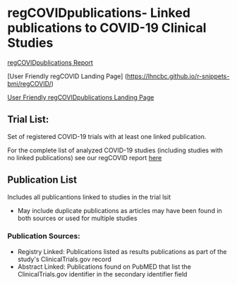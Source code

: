 # regCOVIDpublications- Linked publications to COVID-19 Clinical Studies

[regCOVIDpublications Report](https://lhncbc.github.io/r-snippets-bmi/regCOVID/regCOVIDpublications/regCOVIDpublications.html)

[User Friendly regCOVID Landing Page] (https://lhncbc.github.io/r-snippets-bmi/regCOVID/)

[User Friendly regCOVIDpublications Landing Page](https://lhncbc.github.io/r-snippets-bmi/regCOVID/regCOVIDpublications/)

## Trial List:
Set of registered COVID-19 trials with at least one linked publication.

For the complete list of analyzed COVID-19 studies (including studies with no linked publications) see our regCOVID report [here](https://lhncbc.github.io/r-snippets-bmi/regCOVID/regCovid_notebook2.html#overview_of_trials)

## Publication List
Includes all publicantions linked to studies in the trial lsit
- May include duplicate publications as articles may have been found in both sources or used for multiple studies

### Publication Sources:
- Registry Linked: Publications listed as results publications as part of the study's ClinicalTrials.gov record
- Abstract Linked: Publications found on PubMED that list the ClinicalTrials.gov identifier in the secondary identifier field
